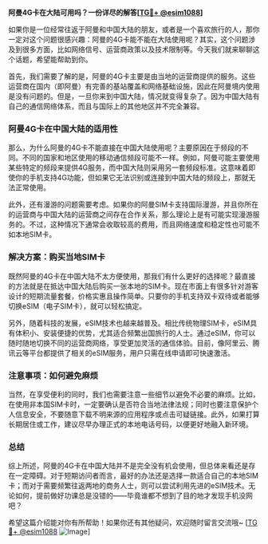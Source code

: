 **阿曼4G卡在大陆可用吗？一份详尽的解答[[TG💪+ @esim1088](https://t.me/s/esim1088)]**

如果你是一位经常往返于阿曼和中国大陆的朋友，或者是一个喜欢旅行的人，那你一定对这个问题很感兴趣：阿曼的4G卡能不能在大陆使用呢？其实，这个问题涉及到很多方面，比如网络信号、运营商政策以及技术限制等。今天我们就来聊聊这个话题，希望能帮助到你。

首先，我们需要了解的是，阿曼的4G卡主要是由当地的运营商提供的服务。这些运营商在国内（即阿曼）有完善的基站覆盖和网络基础设施，因此在阿曼境内使用是没有问题的。但是，一旦你来到中国大陆，情况就变得复杂了。因为中国大陆有自己的通信网络体系，而且与国际上的其他地区并不完全兼容。

### 阿曼4G卡在中国大陆的适用性

那么，为什么阿曼的4G卡不能直接在中国大陆使用呢？主要原因在于频段的不同。不同的国家和地区使用的移动通信频段可能不一样。例如，阿曼可能主要使用某些特定的频段来提供4G服务，而中国大陆则采用另一套频段标准。这意味着即使你的手机支持4G功能，但如果它无法识别或连接到中国大陆的频段上，那就无法正常使用。

此外，还有漫游的问题需要考虑。如果你的阿曼SIM卡支持国际漫游，并且你所在的运营商与中国大陆的运营商之间存在合作关系，那么理论上是有可能实现漫游服务的。不过，这种情况下通常会收取较高的费用，而且网络速度和稳定性也可能不如本地SIM卡。

### 解决方案：购买当地SIM卡

既然阿曼的4G卡在中国大陆不太方便使用，那我们有什么更好的选择呢？最直接的方法就是在抵达中国大陆后购买一张本地的SIM卡。现在市面上有很多针对游客设计的短期流量套餐，价格实惠且操作简单。只要你的手机支持双卡双待或者能够切换eSIM（电子SIM卡），就可以轻松搞定。

另外，随着科技的发展，eSIM技术也越来越普及。相比传统物理SIM卡，eSIM具有体积小、安装便捷的优势，尤其适合频繁出国旅行的人士。通过eSIM，你可以随时随地切换不同的运营商网络，享受更加灵活的通信体验。目前，像阿里云、腾讯云等平台都提供了相关的eSIM服务，用户只需在线申请即可快速激活。

### 注意事项：如何避免麻烦

当然，在享受便利的同时，我们也需要注意一些细节以避免不必要的麻烦。比如，在使用非本国SIM卡时，一定要确认是否符合当地法律法规；同时也要注意保护个人信息安全，不要随意下载不明来源的应用程序或点击可疑链接。此外，如果打算长期居住或工作，建议尽早办理正式的本地电话号码，以便更好地融入新环境。

### 总结

综上所述，阿曼的4G卡在中国大陆并不是完全没有机会使用，但总体来看还是存在一定障碍。对于短期访问者而言，最好的办法还是选择一款适合自己的本地SIM卡；而对于需要频繁往返两地的商务人士，则可以尝试利用先进的eSIM技术。无论如何，提前做好功课总是没错的——毕竟谁都不想到了目的地才发现手机没网吧？

希望这篇介绍能对你有所帮助！如果你还有其他疑问，欢迎随时留言交流哦~ [[TG💪+ @esim1088](https://t.me/s/esim1088) ![Image](https://i.postimg.cc/4NQfJmqS/Snipaste-2025-05-13-00-14-12.png)]